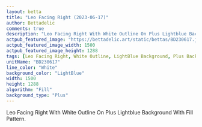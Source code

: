 ```yaml
---
layout: betta
title: "Leo Facing Right (2023-06-17)"
author: Bettadelic
comments: true
description: "Leo Facing Right With White Outline On Plus Lightblue Background With Fill Pattern."
actpub_featured_image: "https://bettadelic.art/static/bettas/BD230617.jpg"
actpub_featured_image_width: 1500
actpub_featured_image_height: 1288
tags: [Leo Facing Right, White Outline, LightBlue Background, Plus Background Pattern, Fill Pattern, June 2023]
unitName: "BD230617"
line_color: "White"
background_color: "LightBlue"
width: 1500
height: 1288
algorithm: "Fill"
background_type: "Plus"
---
```


Leo Facing Right With White Outline On Plus Lightblue Background With Fill Pattern.
